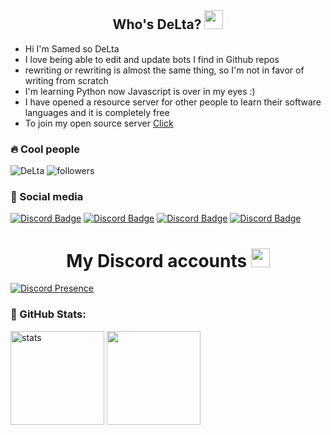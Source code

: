 <h2 align="center">Who's DeLta? <img src="https://raw.githubusercontent.com/iampavangandhi/iampavangandhi/master/gifs/Hi.gif" width="30px"> </h2>

- Hi I'm Samed so DeLta 
- I love being able to edit and update bots I find in Github repos 
- rewriting or rewriting is almost the same thing, so I'm not in favor of writing from scratch 
- I'm learning Python now Javascript is over in my eyes :) 
- I have opened a resource server for other people to learn their software languages and it is completely free 
- To join my open source server [Click](https://discord.gg/1834)

<h3>🔥 Cool people </h3>
<img src="https://komarev.com/ghpvc/?username=DeLta&label=Ziyaretçi%20Sayısı&color=552b75" alt="DeLta" />
<img alt="followers" title="Github'dan Takip Et" src="https://img.shields.io/github/followers/s3medreala?color=236ad3&labelColor=1155ba&style=for-the-badge&logo=github&label=follower"/></a>
<h3>🌟 Social media </h3>

[![Discord Badge](https://img.shields.io/badge/Discord%20-7289DA.svg?&amp;style=for-the-badge&amp;logo=discord&amp;logoColor=white)](https://discord.gg/1834)
[![Discord Badge](https://img.shields.io/badge/YouTube-ff0000.svg?&amp;style=for-the-badge&amp;logo=youtube&amp;logoColor=white)](https://www.youtube.com/channel/UCI6RJfi39POZ6U3dggXuynQ)
[![Discord Badge](https://img.shields.io/badge/Github%20-171515.svg?&amp;style=for-the-badge&amp;logo=github&amp;logoColor=white)](https://github.com/s3medreal)
[![Discord Badge](https://img.shields.io/badge/İnstagram%20-171515.svg?&amp;style=for-the-badge&amp;logo=instagram&amp;logoColor=white)](https://www.instagram.com/s3medofficial/)

<h1 align="center"> My Discord accounts <img src="https://raw.githubusercontent.com/iampavangandhi/iampavangandhi/master/gifs/Hi.gif" width="30px"> </h1>

[![Discord Presence](https://lanyard-profile-readme.vercel.app/api/561797922442838027?hideDiscrim=true)](https://discord.com/users/561797922442838027)

<h3 align="left">🍒 GitHub Stats:</h3>
<p align="left">
   <img src="https://github-readme-stats.vercel.app/api?username=s3medreal&count_private=true&show_icons=true&theme=midnight-purple&hide_border=true" width="%150" height="150px" alt="stats" />
   <img src="https://github-readme-stats.vercel.app/api/top-langs/?username=s3medreal&layout=compact&show_icons=true&theme=midnight-purple&hide_border=true"width="%100" height="150px" />


  

